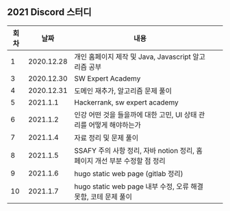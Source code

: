 ## 2021 Discord 스터디 

| 회차  |  날짜  | 내용  |   |   |
|---|---|---|---|---|
| 1  |  2020.12.28  | 개인 홈페이지 제작 및 Java, Javascript 알고리즘 공부  |   |   | 2  |  2020.12.29  | 도메인 추가, 지도 API 가게 홍보 페이지 추가 | |
| 3  |  2020.12.30  | SW Expert Academy |   |  
| 4  |  2020.12.31  | 도메인 재추가, 알고리즘 문제 풀이  |   |
| 5  |  2021.1.1  | Hackerrank, sw expert academy  |   |
| 6  |  2021.1.2  | 인강 어떤 것을 들을까에 대한 고민, UI 상태 관리를 어떻게 해야하는가 |   | 
| 7  |  2021.1.4  | 자료 정리 및 문제 풀이 |   |
| 8  |  2021.1.5  | SSAFY 주의 사항 정리, 자바 notion 정리, 홈페이지 개선 부분 수정할 점 정리 |   |
| 9  |  2021.1.6  |  hugo static web page (gitlab 정리) |  |
| 10 |  2021.1.7  |  hugo static web page 내부 수정, 오류 해결 못함, 코테 문제 풀이 |  |